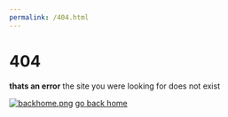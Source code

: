 ```yaml
---
permalink: /404.html
---
```

# 404
**thats an error**
the site you were looking for does not exist

[![backhome.png](lol "backhome.png")](https://i.ibb.co/dBSKRTL/chonket.png "backhome.png")
[go back home](https://felix978.github.io "go back home")
